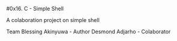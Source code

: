 #0x16. C - Simple Shell

A colaboration project on simple shell

Team
Blessing Akinyuwa - Author
Desmond Adjarho - Colaborator
